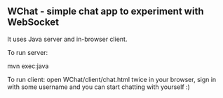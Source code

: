 ## WChat - simple chat app to experiment with WebSocket

It uses Java server and in-browser client.

To run server:

mvn exec:java

To run client: open WChat/client/chat.html twice in your browser, sign in with some username and you can start chatting with yourself :)